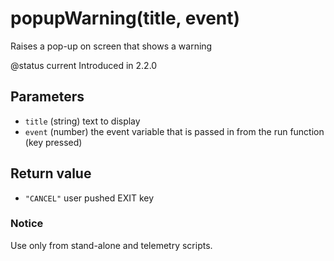# popupWarning\(title, event\)

Raises a pop-up on screen that shows a warning

@status current Introduced in 2.2.0

## Parameters

* `title` \(string\) text to display
* `event` \(number\) the event variable that is passed in from the run function \(key pressed\)

## Return value

* `"CANCEL"` user pushed EXIT key

### Notice

Use only from stand-alone and telemetry scripts.

